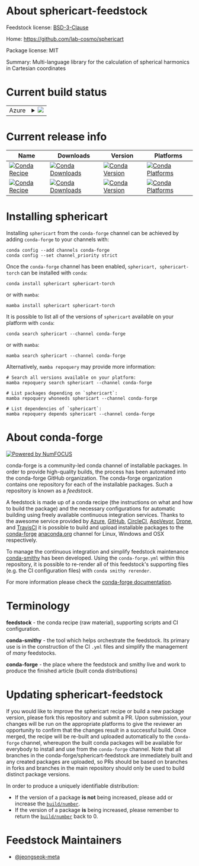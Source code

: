 About sphericart-feedstock
==========================

Feedstock license: [BSD-3-Clause](https://github.com/conda-forge/sphericart-feedstock/blob/main/LICENSE.txt)

Home: https://github.com/lab-cosmo/sphericart

Package license: MIT

Summary: Multi-language library for the calculation of spherical harmonics in Cartesian coordinates

Current build status
====================


<table>
    
  <tr>
    <td>Azure</td>
    <td>
      <details>
        <summary>
          <a href="https://dev.azure.com/conda-forge/feedstock-builds/_build/latest?definitionId=25030&branchName=main">
            <img src="https://dev.azure.com/conda-forge/feedstock-builds/_apis/build/status/sphericart-feedstock?branchName=main">
          </a>
        </summary>
        <table>
          <thead><tr><th>Variant</th><th>Status</th></tr></thead>
          <tbody><tr>
              <td>linux_64_cuda_compiler_version12.9python3.10.____cpython</td>
              <td>
                <a href="https://dev.azure.com/conda-forge/feedstock-builds/_build/latest?definitionId=25030&branchName=main">
                  <img src="https://dev.azure.com/conda-forge/feedstock-builds/_apis/build/status/sphericart-feedstock?branchName=main&jobName=linux&configuration=linux%20linux_64_cuda_compiler_version12.9python3.10.____cpython" alt="variant">
                </a>
              </td>
            </tr><tr>
              <td>linux_64_cuda_compiler_version12.9python3.11.____cpython</td>
              <td>
                <a href="https://dev.azure.com/conda-forge/feedstock-builds/_build/latest?definitionId=25030&branchName=main">
                  <img src="https://dev.azure.com/conda-forge/feedstock-builds/_apis/build/status/sphericart-feedstock?branchName=main&jobName=linux&configuration=linux%20linux_64_cuda_compiler_version12.9python3.11.____cpython" alt="variant">
                </a>
              </td>
            </tr><tr>
              <td>linux_64_cuda_compiler_version12.9python3.12.____cpython</td>
              <td>
                <a href="https://dev.azure.com/conda-forge/feedstock-builds/_build/latest?definitionId=25030&branchName=main">
                  <img src="https://dev.azure.com/conda-forge/feedstock-builds/_apis/build/status/sphericart-feedstock?branchName=main&jobName=linux&configuration=linux%20linux_64_cuda_compiler_version12.9python3.12.____cpython" alt="variant">
                </a>
              </td>
            </tr><tr>
              <td>linux_64_cuda_compiler_version12.9python3.13.____cp313</td>
              <td>
                <a href="https://dev.azure.com/conda-forge/feedstock-builds/_build/latest?definitionId=25030&branchName=main">
                  <img src="https://dev.azure.com/conda-forge/feedstock-builds/_apis/build/status/sphericart-feedstock?branchName=main&jobName=linux&configuration=linux%20linux_64_cuda_compiler_version12.9python3.13.____cp313" alt="variant">
                </a>
              </td>
            </tr><tr>
              <td>linux_64_cuda_compiler_version12.9python3.9.____cpython</td>
              <td>
                <a href="https://dev.azure.com/conda-forge/feedstock-builds/_build/latest?definitionId=25030&branchName=main">
                  <img src="https://dev.azure.com/conda-forge/feedstock-builds/_apis/build/status/sphericart-feedstock?branchName=main&jobName=linux&configuration=linux%20linux_64_cuda_compiler_version12.9python3.9.____cpython" alt="variant">
                </a>
              </td>
            </tr><tr>
              <td>linux_64_cuda_compiler_versionNonepython3.10.____cpython</td>
              <td>
                <a href="https://dev.azure.com/conda-forge/feedstock-builds/_build/latest?definitionId=25030&branchName=main">
                  <img src="https://dev.azure.com/conda-forge/feedstock-builds/_apis/build/status/sphericart-feedstock?branchName=main&jobName=linux&configuration=linux%20linux_64_cuda_compiler_versionNonepython3.10.____cpython" alt="variant">
                </a>
              </td>
            </tr><tr>
              <td>linux_64_cuda_compiler_versionNonepython3.11.____cpython</td>
              <td>
                <a href="https://dev.azure.com/conda-forge/feedstock-builds/_build/latest?definitionId=25030&branchName=main">
                  <img src="https://dev.azure.com/conda-forge/feedstock-builds/_apis/build/status/sphericart-feedstock?branchName=main&jobName=linux&configuration=linux%20linux_64_cuda_compiler_versionNonepython3.11.____cpython" alt="variant">
                </a>
              </td>
            </tr><tr>
              <td>linux_64_cuda_compiler_versionNonepython3.12.____cpython</td>
              <td>
                <a href="https://dev.azure.com/conda-forge/feedstock-builds/_build/latest?definitionId=25030&branchName=main">
                  <img src="https://dev.azure.com/conda-forge/feedstock-builds/_apis/build/status/sphericart-feedstock?branchName=main&jobName=linux&configuration=linux%20linux_64_cuda_compiler_versionNonepython3.12.____cpython" alt="variant">
                </a>
              </td>
            </tr><tr>
              <td>linux_64_cuda_compiler_versionNonepython3.13.____cp313</td>
              <td>
                <a href="https://dev.azure.com/conda-forge/feedstock-builds/_build/latest?definitionId=25030&branchName=main">
                  <img src="https://dev.azure.com/conda-forge/feedstock-builds/_apis/build/status/sphericart-feedstock?branchName=main&jobName=linux&configuration=linux%20linux_64_cuda_compiler_versionNonepython3.13.____cp313" alt="variant">
                </a>
              </td>
            </tr><tr>
              <td>linux_64_cuda_compiler_versionNonepython3.9.____cpython</td>
              <td>
                <a href="https://dev.azure.com/conda-forge/feedstock-builds/_build/latest?definitionId=25030&branchName=main">
                  <img src="https://dev.azure.com/conda-forge/feedstock-builds/_apis/build/status/sphericart-feedstock?branchName=main&jobName=linux&configuration=linux%20linux_64_cuda_compiler_versionNonepython3.9.____cpython" alt="variant">
                </a>
              </td>
            </tr><tr>
              <td>linux_ppc64le_c_compiler_version14cuda_compiler_versionNonecxx_compiler_version14python3.10.____cpython</td>
              <td>
                <a href="https://dev.azure.com/conda-forge/feedstock-builds/_build/latest?definitionId=25030&branchName=main">
                  <img src="https://dev.azure.com/conda-forge/feedstock-builds/_apis/build/status/sphericart-feedstock?branchName=main&jobName=linux&configuration=linux%20linux_ppc64le_c_compiler_version14cuda_compiler_versionNonecxx_compiler_version14python3.10.____cpython" alt="variant">
                </a>
              </td>
            </tr><tr>
              <td>linux_ppc64le_c_compiler_version14cuda_compiler_versionNonecxx_compiler_version14python3.11.____cpython</td>
              <td>
                <a href="https://dev.azure.com/conda-forge/feedstock-builds/_build/latest?definitionId=25030&branchName=main">
                  <img src="https://dev.azure.com/conda-forge/feedstock-builds/_apis/build/status/sphericart-feedstock?branchName=main&jobName=linux&configuration=linux%20linux_ppc64le_c_compiler_version14cuda_compiler_versionNonecxx_compiler_version14python3.11.____cpython" alt="variant">
                </a>
              </td>
            </tr><tr>
              <td>linux_ppc64le_c_compiler_version14cuda_compiler_versionNonecxx_compiler_version14python3.12.____cpython</td>
              <td>
                <a href="https://dev.azure.com/conda-forge/feedstock-builds/_build/latest?definitionId=25030&branchName=main">
                  <img src="https://dev.azure.com/conda-forge/feedstock-builds/_apis/build/status/sphericart-feedstock?branchName=main&jobName=linux&configuration=linux%20linux_ppc64le_c_compiler_version14cuda_compiler_versionNonecxx_compiler_version14python3.12.____cpython" alt="variant">
                </a>
              </td>
            </tr><tr>
              <td>linux_ppc64le_c_compiler_version14cuda_compiler_versionNonecxx_compiler_version14python3.13.____cp313</td>
              <td>
                <a href="https://dev.azure.com/conda-forge/feedstock-builds/_build/latest?definitionId=25030&branchName=main">
                  <img src="https://dev.azure.com/conda-forge/feedstock-builds/_apis/build/status/sphericart-feedstock?branchName=main&jobName=linux&configuration=linux%20linux_ppc64le_c_compiler_version14cuda_compiler_versionNonecxx_compiler_version14python3.13.____cp313" alt="variant">
                </a>
              </td>
            </tr><tr>
              <td>linux_ppc64le_c_compiler_version14cuda_compiler_versionNonecxx_compiler_version14python3.9.____cpython</td>
              <td>
                <a href="https://dev.azure.com/conda-forge/feedstock-builds/_build/latest?definitionId=25030&branchName=main">
                  <img src="https://dev.azure.com/conda-forge/feedstock-builds/_apis/build/status/sphericart-feedstock?branchName=main&jobName=linux&configuration=linux%20linux_ppc64le_c_compiler_version14cuda_compiler_versionNonecxx_compiler_version14python3.9.____cpython" alt="variant">
                </a>
              </td>
            </tr><tr>
              <td>osx_64_python3.10.____cpython</td>
              <td>
                <a href="https://dev.azure.com/conda-forge/feedstock-builds/_build/latest?definitionId=25030&branchName=main">
                  <img src="https://dev.azure.com/conda-forge/feedstock-builds/_apis/build/status/sphericart-feedstock?branchName=main&jobName=osx&configuration=osx%20osx_64_python3.10.____cpython" alt="variant">
                </a>
              </td>
            </tr><tr>
              <td>osx_64_python3.11.____cpython</td>
              <td>
                <a href="https://dev.azure.com/conda-forge/feedstock-builds/_build/latest?definitionId=25030&branchName=main">
                  <img src="https://dev.azure.com/conda-forge/feedstock-builds/_apis/build/status/sphericart-feedstock?branchName=main&jobName=osx&configuration=osx%20osx_64_python3.11.____cpython" alt="variant">
                </a>
              </td>
            </tr><tr>
              <td>osx_64_python3.12.____cpython</td>
              <td>
                <a href="https://dev.azure.com/conda-forge/feedstock-builds/_build/latest?definitionId=25030&branchName=main">
                  <img src="https://dev.azure.com/conda-forge/feedstock-builds/_apis/build/status/sphericart-feedstock?branchName=main&jobName=osx&configuration=osx%20osx_64_python3.12.____cpython" alt="variant">
                </a>
              </td>
            </tr><tr>
              <td>osx_64_python3.13.____cp313</td>
              <td>
                <a href="https://dev.azure.com/conda-forge/feedstock-builds/_build/latest?definitionId=25030&branchName=main">
                  <img src="https://dev.azure.com/conda-forge/feedstock-builds/_apis/build/status/sphericart-feedstock?branchName=main&jobName=osx&configuration=osx%20osx_64_python3.13.____cp313" alt="variant">
                </a>
              </td>
            </tr><tr>
              <td>osx_64_python3.9.____cpython</td>
              <td>
                <a href="https://dev.azure.com/conda-forge/feedstock-builds/_build/latest?definitionId=25030&branchName=main">
                  <img src="https://dev.azure.com/conda-forge/feedstock-builds/_apis/build/status/sphericart-feedstock?branchName=main&jobName=osx&configuration=osx%20osx_64_python3.9.____cpython" alt="variant">
                </a>
              </td>
            </tr>
          </tbody>
        </table>
      </details>
    </td>
  </tr>
</table>

Current release info
====================

| Name | Downloads | Version | Platforms |
| --- | --- | --- | --- |
| [![Conda Recipe](https://img.shields.io/badge/recipe-sphericart-green.svg)](https://anaconda.org/conda-forge/sphericart) | [![Conda Downloads](https://img.shields.io/conda/dn/conda-forge/sphericart.svg)](https://anaconda.org/conda-forge/sphericart) | [![Conda Version](https://img.shields.io/conda/vn/conda-forge/sphericart.svg)](https://anaconda.org/conda-forge/sphericart) | [![Conda Platforms](https://img.shields.io/conda/pn/conda-forge/sphericart.svg)](https://anaconda.org/conda-forge/sphericart) |
| [![Conda Recipe](https://img.shields.io/badge/recipe-sphericart--torch-green.svg)](https://anaconda.org/conda-forge/sphericart-torch) | [![Conda Downloads](https://img.shields.io/conda/dn/conda-forge/sphericart-torch.svg)](https://anaconda.org/conda-forge/sphericart-torch) | [![Conda Version](https://img.shields.io/conda/vn/conda-forge/sphericart-torch.svg)](https://anaconda.org/conda-forge/sphericart-torch) | [![Conda Platforms](https://img.shields.io/conda/pn/conda-forge/sphericart-torch.svg)](https://anaconda.org/conda-forge/sphericart-torch) |

Installing sphericart
=====================

Installing `sphericart` from the `conda-forge` channel can be achieved by adding `conda-forge` to your channels with:

```
conda config --add channels conda-forge
conda config --set channel_priority strict
```

Once the `conda-forge` channel has been enabled, `sphericart, sphericart-torch` can be installed with `conda`:

```
conda install sphericart sphericart-torch
```

or with `mamba`:

```
mamba install sphericart sphericart-torch
```

It is possible to list all of the versions of `sphericart` available on your platform with `conda`:

```
conda search sphericart --channel conda-forge
```

or with `mamba`:

```
mamba search sphericart --channel conda-forge
```

Alternatively, `mamba repoquery` may provide more information:

```
# Search all versions available on your platform:
mamba repoquery search sphericart --channel conda-forge

# List packages depending on `sphericart`:
mamba repoquery whoneeds sphericart --channel conda-forge

# List dependencies of `sphericart`:
mamba repoquery depends sphericart --channel conda-forge
```


About conda-forge
=================

[![Powered by
NumFOCUS](https://img.shields.io/badge/powered%20by-NumFOCUS-orange.svg?style=flat&colorA=E1523D&colorB=007D8A)](https://numfocus.org)

conda-forge is a community-led conda channel of installable packages.
In order to provide high-quality builds, the process has been automated into the
conda-forge GitHub organization. The conda-forge organization contains one repository
for each of the installable packages. Such a repository is known as a *feedstock*.

A feedstock is made up of a conda recipe (the instructions on what and how to build
the package) and the necessary configurations for automatic building using freely
available continuous integration services. Thanks to the awesome service provided by
[Azure](https://azure.microsoft.com/en-us/services/devops/), [GitHub](https://github.com/),
[CircleCI](https://circleci.com/), [AppVeyor](https://www.appveyor.com/),
[Drone](https://cloud.drone.io/welcome), and [TravisCI](https://travis-ci.com/)
it is possible to build and upload installable packages to the
[conda-forge](https://anaconda.org/conda-forge) [anaconda.org](https://anaconda.org/)
channel for Linux, Windows and OSX respectively.

To manage the continuous integration and simplify feedstock maintenance
[conda-smithy](https://github.com/conda-forge/conda-smithy) has been developed.
Using the ``conda-forge.yml`` within this repository, it is possible to re-render all of
this feedstock's supporting files (e.g. the CI configuration files) with ``conda smithy rerender``.

For more information please check the [conda-forge documentation](https://conda-forge.org/docs/).

Terminology
===========

**feedstock** - the conda recipe (raw material), supporting scripts and CI configuration.

**conda-smithy** - the tool which helps orchestrate the feedstock.
                   Its primary use is in the construction of the CI ``.yml`` files
                   and simplify the management of *many* feedstocks.

**conda-forge** - the place where the feedstock and smithy live and work to
                  produce the finished article (built conda distributions)


Updating sphericart-feedstock
=============================

If you would like to improve the sphericart recipe or build a new
package version, please fork this repository and submit a PR. Upon submission,
your changes will be run on the appropriate platforms to give the reviewer an
opportunity to confirm that the changes result in a successful build. Once
merged, the recipe will be re-built and uploaded automatically to the
`conda-forge` channel, whereupon the built conda packages will be available for
everybody to install and use from the `conda-forge` channel.
Note that all branches in the conda-forge/sphericart-feedstock are
immediately built and any created packages are uploaded, so PRs should be based
on branches in forks and branches in the main repository should only be used to
build distinct package versions.

In order to produce a uniquely identifiable distribution:
 * If the version of a package **is not** being increased, please add or increase
   the [``build/number``](https://docs.conda.io/projects/conda-build/en/latest/resources/define-metadata.html#build-number-and-string).
 * If the version of a package **is** being increased, please remember to return
   the [``build/number``](https://docs.conda.io/projects/conda-build/en/latest/resources/define-metadata.html#build-number-and-string)
   back to 0.

Feedstock Maintainers
=====================

* [@jeongseok-meta](https://github.com/jeongseok-meta/)

